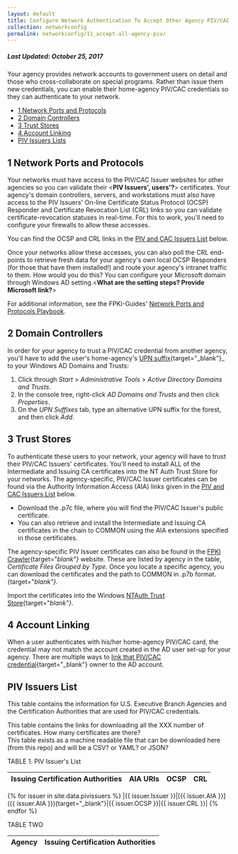 ```yaml
---
layout: default
title: Configure Network Authentication To Accept Other Agency PIV/CAC Cards
collection: networkconfig
permalink: networkconfig/11_accept-all-agency-piv/
---
```


##### Last Updated: October 25, 2017

Your agency provides network accounts to government users on detail and those who cross-collaborate on special programs. Rather than issue them new credentials, you can enable their home-agency PIV/CAC credentials so they can authenticate to your network.

* [1 Network Ports and Protocols](#1-network-ports-and-protocols)
* [2 Domain Controllers](#2-domain-controllers)
* [3 Trust Stores](#3-trust-stores)
* [4 Account Linking](#4-account-linking)
* [PIV Issuers Lists](#piv-issuers-lists)

## 1 Network Ports and Protocols

Your networks must have access to the PIV/CAC Issuer websites for other agencies so you can validate their <**PIV Issuers', users'?**> certificates. Your agency's domain controllers, servers, and workstations must also have access to the PIV Issuers' On-line Certificate Status Protocol (OCSP) Responder and Certificate Revocation List (CRL) links so you can validate certificate-revocation statuses in real-time. For this to work, you'll need to configure your firewalls to allow these accesses. 

You can find the OCSP and CRL links in the [PIV and CAC Issuers List](#piv-and-cac-issuers-list) below.

Once your networks allow these accesses, you can also poll the CRL end-points to retrieve fresh data for your agency's own local OCSP Responders (for those that have them installed!) and route your agency's intranet traffic to them. How would you do this? You can configure your Microsoft domain through Windows AD setting.<**What are the setting steps? Provide Microsoft link?**>

For additional information, see the FPKI-Guides' [Network Ports and Protocols Playbook]({{site.baseurl}}/networkconfig/ports/#network-ports-and-protocols).<!--Does it make sense to include links like this for additional information?-->

## 2 Domain Controllers

In order for your agency to trust a PIV/CAC credential from another agency, you'll have to add the user's home-agency's [UPN suffix](https://technet.microsoft.com/en-us/library/cc772007(v=ws.11).aspx){target="_blank"}_ to your Windows AD Domains and Trusts:

1. Click through _Start_ &gt; _Administrative Tools_ &gt; _Active Directory Domains and Trusts_.
2. In the console tree, right-click _AD Domains and Trusts_ and then click _Properties_.
3. On the _UPN Suffixes_ tab, type an alternative UPN suffix for the forest, and then click _Add_.

## 3 Trust Stores

To authenticate these users to your network, your agency will have to trust their PIV/CAC Issuers' certificates. You'll need to install ALL of the Intermediate and Issuing CA certificates into the NT Auth Trust Store for your networks. The agency-specific, PIV/CAC Issuer certificates can be found via the Authority Information Access (AIA) links given in the [PIV and CAC Issuers List](#piv-and-cac-issuers-list) below. 

* Download the .p7c file, where you will find the PIV/CAC Issuer's public certificate.<!--One or multiple certificates? Next sentence says "those certificates."--> 
* You can also retrieve and install the Intermediate and Issuing CA certificates in the chain to COMMON using the AIA extensions <!--Links?--->specified in those certificates.<!--"Those certificates" refers to which certificates?-->

The agency-specific PIV Issuer certificates can also be found in the [FPKI Crawler](https://fpki-graph.fpki-lab.gov/crawler/){target="_blank"}_ website. These are listed by agency in the table, _Certificate Files Grouped by Type_. Once you locate a specific agency, you can download the certificates and the path to COMMON in .p7b format.
{target="_blank"}_.

Import the certificates into the Windows [NTAuth Trust Store](https://piv.idmanagement.gov/networkconfig/trustedroots/){target="_blank"}_.

## 4 Account Linking

When a user authenticates with his/her home-agency PIV/CAC card, the credential may not match the account created in the AD user set-up for your agency. There are multiple ways to [link that PIV/CAC credential](https://piv.idmanagement.gov/networkconfig/accounts/){target="_blank"} owner to the AD account.

## PIV Issuers List

This table contains the information for U.S. Executive Branch Agencies and the Certification Authorities that are used for PIV/CAC credentials.
 
This table contains the links for downloading all the XXX number of certificates.  How many certificates are there?  
This table exists as a machine readable file that can be downloaded here (from this repo) and will be a CSV? or YAML? or JSON?

TABLE 1. PIV Issuer's List

| Issuing Certification Authorities | AIA URIs | OCSP  | CRL |
|------|-------|-------|------
{% for issuer in site.data.pivissuers %}
|{{ issuer.Issuer }}|[{{ issuer.AIA }}]({{ issuer.AIA }}){target="_blank"}|{{ issuer.OCSP }}|{{ issuer.CRL }}|
{% endfor %}

TABLE TWO

| Agency | Issuing Certification Authorities |
|------|-------------|



